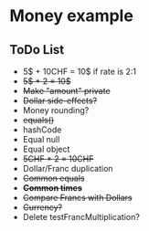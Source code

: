 # Money example

## ToDo List

* 5$ + 10CHF = 10$ if rate is 2:1
* ~~5$ * 2 = 10$~~
* ~~Make "amount" private~~
* ~~Dollar side-effects?~~  
* Money rounding?
* ~~equals()~~
* hashCode
* Equal null
* Equal object
* ~~5CHF * 2 = 10CHF~~
* Dollar/Franc duplication
* ~~Common equals~~
* **~~Common times~~**
* ~~Compare Francs with Dollars~~
* ~~Currency?~~
* Delete testFrancMultiplication?